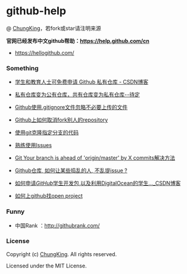 # github-help

@ [ChungKing](https://github.com/HuangCongQing/github-help)，若fork或star请注明来源

**官网已经发布中文github帮助：https://help.github.com/cn**

* https://hellogithub.com/

### Something

* [学生和教育人士可免费申请 Github 私有仓库 - CSDN博客](https://blog.csdn.net/jxjgssylsg/article/details/51505395)
* [私有仓库变为公有仓库，共有仓库变为私有仓库--待定]()
* [Github使用.gitignore文件忽略不必要上传的文件](https://blog.csdn.net/gjy211/article/details/51607347)
* [Github上如何取消fork别人的repository](https://blog.csdn.net/allenzyoung/article/details/50302471)
* [使用git克隆指定分支的代码](https://www.cnblogs.com/nylcy/p/6569284.html)
* [熟练使用Issues](https://blog.csdn.net/github_30605157/article/details/52837864)

* [Git Your branch is ahead of 'origin/master' by X commits解决方法](https://github.com/HuangCongQing/github-help/issues/4)

* [Github仓库, 如何让某些捣乱的人, 不乱提issue ?](https://segmentfault.com/q/1010000008322159?_ea=1617922)

*  [如何申请*GitHub*学生开发包,以及利用DigitalOcean的学生..._CSDN博客](https://blog.csdn.net/iwts_24/article/details/82868144)


* [如何上github找open project](https://note.youdao.com/ynoteshare1/index.html?id=0139acc2ec8b819dbcc359e5dd381cc2&type=note) 
### Funny

* 中国Rank ：http://githubrank.com/




### License
Copyright (c) [ChungKing](https://github.com/HuangCongQing/github-help). All rights reserved.

Licensed under the MIT License.




















